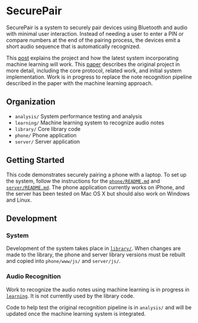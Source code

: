 # SecurePair
SecurePair is a system to securely pair devices using Bluetooth and audio with minimal user interaction. Instead of needing a user to enter a PIN or compare numbers at the end of the pairing process, the devices emit a short audio sequence that is automatically recognized.

This [post](https://rajpurkar.github.io/mlx/recognizing-musical-melodies/) explains the project and how the latest system incorporating machine learning will work. This [paper](SecureAudioPairing.pdf) describes the original project in more detail, including the core protocol, related work, and initial system implementation. Work is in progress to replace the note recognition pipeline described in the paper with the machine learning approach.  

## Organization
  - `analysis/` System performance testing and analysis
  - `learning/` Machine learning system to recognize audio notes
  - `library/` Core library code
  - `phone/` Phone application
  - `server/` Server application

## Getting Started
This code demonstrates securely pairing a phone with a laptop. To set up the system, follow the instructions for the [`phone/README.md`](phone/README.md) and [`server/README.md`](server/README.md). The phone application currently works on iPhone, and the server has been tested on Mac OS X but should also work on Windows and Linux.

## Development

### System
Development of the system takes place in [`library/`](library/). When changes are made to the library, the phone and server library versions must be rebuilt and copied into `phone/www/js/` and `server/js/`.

### Audio Recognition
Work to recognize the audio notes using machine learning is in progress in [`learning`](learning/). It is not currently used by the library code.

Code to help test the original recognition pipeline is in `analysis/` and will be updated once the machine learning system is integrated.
